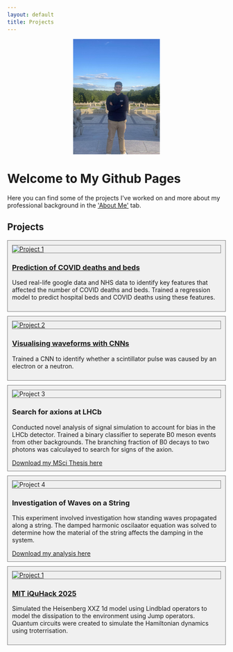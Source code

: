 ```yaml
---
layout: default
title: Projects
---
```

<img src="/assets/css/me.jpg" alt="A photo of me" style="width: 200px; display: block; margin: 0 auto;"> <!-- Centered image with reduced width -->


# Welcome to My Github Pages

Here you can find some of the projects I've worked on and more about my professional background in the ['About Me'](/about) tab.

## Projects

<div class="project" style="border: 1px solid grey; padding: 10px; margin: 10px 0; background-color: #f0f0f0;">
    <a href="https://github.com/sayak395/COVID-prediction-model">
        <img src="/assets/images/project1.jpg" alt="Project 1" style="border: 1px solid grey; display: block; margin: 0 auto;">
        <h3>Prediction of COVID deaths and beds</h3>
    </a>
    <p>Used real-life google data and NHS data to identify key features that affected the number of COVID deaths and beds.
     Trained a regression model to predict hospital beds and COVID deaths using these features.</p>
</div>

<div class="project" style="border: 1px solid grey; padding: 10px; margin: 10px 0; background-color: #f0f0f0;">
    <a href="https://github.com/sayak395/Waveform-with-CNNs">
        <img src="/assets/images/project2.jpg" alt="Project 2" style="border: 1px solid grey; display: block; margin: 0 auto;">
        <h3>Visualising waveforms with CNNs</h3>
    </a>
    <p>Trained a CNN to identify whether a scintillator pulse was caused by an electron or a neutron.</p>
</div>

<div class="project" style="border: 1px solid grey; padding: 10px; margin: 10px 0; background-color: #f0f0f0;">
        <img src="/assets/images/project2.jpg" alt="Project 3" style="border: 1px solid grey; display: block; margin: 0 auto;">
        <h3>Search for axions at LHCb</h3>
    </a>
    <p>Conducted novel analysis of signal simulation to account for bias in the LHCb detector. Trained a binary classifier to seperate B0 meson events from other backgrounds. The branching fraction of B0 decays to two photons was calculayed to search for signs of the axion. </p>
<a href="./MSci_Thesis_completed_final.pdf" target="_blank">Download my MSci Thesis here</a>
</div>


<div class="project" style="border: 1px solid grey; padding: 10px; margin: 10px 0; background-color: #f0f0f0;">
        <img src="/assets/images/project2.jpg" alt="Project 4" style="border: 1px solid grey; display: block; margin: 0 auto;">
        <h3>Investigation of Waves on a String</h3>
    <p> This experiment involved investigation how standing waves propagated along a string. The damped harmonic oscilaator equation was solved to determine how the material of the string affects the damping in the system. </p>
<a href="./Waves_on_a_String.pdf" target="_blank">Download my analysis here</a>

</div>

<div class="project" style="border: 1px solid grey; padding: 10px; margin: 10px 0; background-color: #f0f0f0;">
    <a href="https://github.com/sayak395/MIT_iQHack_2025">
        <img src="/assets/images/project1.jpg" alt="Project 1" style="border: 1px solid grey; display: block; margin: 0 auto;">
        <h3>MIT iQuHack 2025</h3>
    </a>
    <p>Simulated the Heisenberg XXZ 1d model using Lindblad operators to model the dissipation to the environment using Jump operators. Quantum circuits were created to simulate the Hamiltonian dynamics using troterrisation. </p>
</div>

